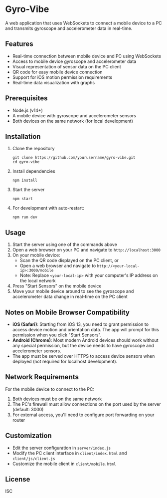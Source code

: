 # Gyro-Vibe

A web application that uses WebSockets to connect a mobile device to a PC and transmits gyroscope and accelerometer data in real-time.

## Features

- Real-time connection between mobile device and PC using WebSockets
- Access to mobile device gyroscope and accelerometer data
- Visual representation of sensor data on the PC client
- QR code for easy mobile device connection
- Support for iOS motion permission requirements
- Real-time data visualization with graphs

## Prerequisites

- Node.js (v14+)
- A mobile device with gyroscope and accelerometer sensors
- Both devices on the same network (for local development)

## Installation

1. Clone the repository
   ```
   git clone https://github.com/yourusername/gyro-vibe.git
   cd gyro-vibe
   ```

2. Install dependencies
   ```
   npm install
   ```

3. Start the server
   ```
   npm start
   ```

4. For development with auto-restart:
   ```
   npm run dev
   ```

## Usage

1. Start the server using one of the commands above
2. Open a web browser on your PC and navigate to `http://localhost:3000`
3. On your mobile device:
   - Scan the QR code displayed on the PC client, or
   - Open a web browser and navigate to `http://<your-local-ip>:3000/mobile`
   - Note: Replace `<your-local-ip>` with your computer's IP address on the local network
4. Press "Start Sensors" on the mobile device
5. Move your mobile device around to see the gyroscope and accelerometer data change in real-time on the PC client

## Notes on Mobile Browser Compatibility

- **iOS (Safari)**: Starting from iOS 13, you need to grant permission to access device motion and orientation data. The app will prompt for this permission when you click "Start Sensors".
- **Android (Chrome)**: Most modern Android devices should work without any special permission, but the device needs to have gyroscope and accelerometer sensors.
- The app must be served over HTTPS to access device sensors when deployed (not required for localhost development).

## Network Requirements

For the mobile device to connect to the PC:
1. Both devices must be on the same network
2. The PC's firewall must allow connections on the port used by the server (default: 3000)
3. For external access, you'll need to configure port forwarding on your router

## Customization

- Edit the server configuration in `server/index.js`
- Modify the PC client interface in `client/index.html` and `client/js/client.js`
- Customize the mobile client in `client/mobile.html`

## License

ISC